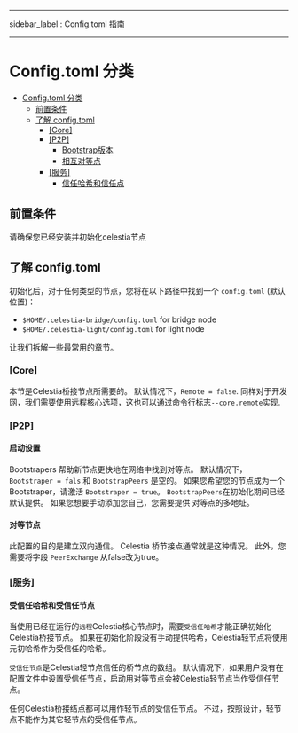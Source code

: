 - - -
sidebar_label : Config.toml 指南
- - -

# Config.toml 分类

- [Config.toml 分类](#configtoml-breakdown)
  - [前置条件](#pre-requisites)
  - [了解 config.toml](#understanding-configtoml)
    - [[Core]](#core)
    - [[P2P]](#p2p)
      - [Bootstrap版本](#bootstrap)
      - [相互对等点](#mutual-peers)
    - [[服务]](#services)
      - [信任哈希和信任点](#trustedhash-and-trustedpeer)

## 前置条件

请确保您已经安装并初始化celestia节点

## 了解 config.toml

初始化后，对于任何类型的节点，您将在以下路径中找到一个 `config.toml` (默认位置)：

- `$HOME/.celestia-bridge/config.toml` for bridge node
- `$HOME/.celestia-light/config.toml` for light node

让我们拆解一些最常用的章节。

### [Core]

本节是Celestia桥接节点所需要的。 默认情况下，`Remote = false`. 同样对于开发网，我们需要使用远程核心选项，这也可以通过命令行标志`--core.remote`实现.

### [P2P]

#### 启动设置

Bootstrapers 帮助新节点更快地在网络中找到对等点。 默认情况下， `Bootstraper = fals` 和 `BootstrapPeers` 是空的。 如果您希望您的节点成为一个Bootstraper，请激活 `Bootstraper = true`。 `BootstrapPeers`在初始化期间已经默认提供。 如果您想要手动添加您自己，您需要提供 对等点的多地址。

#### 对等节点

此配置的目的是建立双向通信。 Celestia 桥节接点通常就是这种情况。 此外，您 需要将字段 `PeerExchange` 从false改为true。

### [服务]

#### 受信任哈希和受信任节点

当使用已经在运行的`远程`Celestia核心节点时，需要`受信任哈希`才能正确初始化Celestia桥接节点。 如果在初始化阶段没有手动提供哈希，Celestia轻节点将使用元初哈希作为受信任的哈希。

`受信任节点`是Celestia轻节点信任的桥节点的数组。 默认情况下，如果用户没有在配置文件中设置受信任节点，启动用对等节点会被Celestia轻节点当作受信任节点。

任何Celestia桥接结点都可以用作轻节点的受信任节点。 不过，按照设计，轻节点不能作为其它轻节点的受信任节点。
